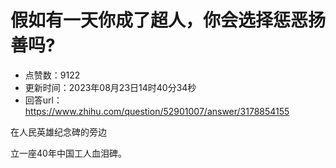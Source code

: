 # 假如有一天你成了超人，你会选择惩恶扬善吗?
- 点赞数：9122
- 更新时间：2023年08月23日14时40分34秒
- 回答url：https://www.zhihu.com/question/52901007/answer/3178854155
<body>
 <p data-pid="WMV3McI9">在人民英雄纪念碑的旁边</p>
 <p data-pid="QWeUzKkX">立一座40年中国工人血泪碑。</p>
</body>